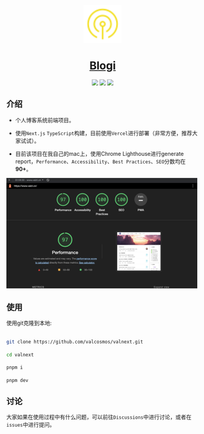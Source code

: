<p align="center">
  <a href="https://nextjs.org">
    <img src="icon.svg" height="100">
    <h1 align="center">Blogi</h1>
  </a>
</p>

<p align="center">
<img src="https://img.shields.io/badge/TypeScript-v4.6.4-informational?style=for-the-badge&labelColor=000000" />
<img src="https://img.shields.io/badge/Next.js-v12.1.6-informational?logo=Next.js&style=for-the-badge&labelColor=000000" />
<img src="https://img.shields.io/badge/License-MIT-green.svg?style=for-the-badge&labelColor=000000" />

</p>

## 介绍

- 个人博客系统前端项目。

- 使用`Next.js` `TypeScript`构建，目前使用`Vercel`进行部署（非常方便，推荐大家试试）。

- 目前该项目在我自己的mac上，使用Chrome Lighthouse进行generate report，`Performance`、`Accessibility`、`Best Practices`、`SEO`分数均在**90+**。

<img src="/public/score.png" width="500px" />

## 使用

<!-- 使用 Gitpod （点击下面按钮即可，但是跳转之后需要注册，有兴趣可以试试这个gitpod，感觉挺有趣的。）

[![Open in Gitpod](https://gitpod.io/button/open-in-gitpod.svg)](https://valcosmos-valnext-ybzdox95h1z.ws-us47.gitpod.io//) -->

<!-- 使用 `StackBlitz`

[![Open in StackBlitz](https://developer.stackblitz.com/img/open_in_stackblitz.svg)](https://stackblitz.com/github/valcosmos/valnext) -->

使用git克隆到本地:

```bash

git clone https://github.com/valcosmos/valnext.git

cd valnext

pnpm i

pnpm dev

```

## 讨论

大家如果在使用过程中有什么问题，可以前往`Discussions`中进行讨论，或者在`issues`中进行提问。


